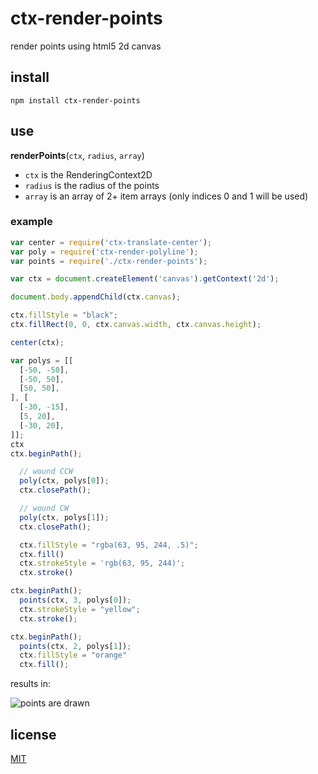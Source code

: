 # ctx-render-points

render points using html5 2d canvas

## install

`npm install ctx-render-points`

## use

__renderPoints__(`ctx`, `radius`, `array`)

* `ctx` is the RenderingContext2D
* `radius` is the radius of the points
* `array` is an array of 2+ item arrays (only indices 0 and 1 will be used)

### example

```javascript
var center = require('ctx-translate-center');
var poly = require('ctx-render-polyline');
var points = require('./ctx-render-points');

var ctx = document.createElement('canvas').getContext('2d');

document.body.appendChild(ctx.canvas);

ctx.fillStyle = "black";
ctx.fillRect(0, 0, ctx.canvas.width, ctx.canvas.height);

center(ctx);

var polys = [[
  [-50, -50],
  [-50, 50],
  [50, 50],
], [
  [-30, -15],
  [5, 20],
  [-30, 20],
]];
ctx
ctx.beginPath();

  // wound CCW
  poly(ctx, polys[0]);
  ctx.closePath();

  // wound CW
  poly(ctx, polys[1]);
  ctx.closePath();

  ctx.fillStyle = "rgba(63, 95, 244, .5)";
  ctx.fill()
  ctx.strokeStyle = 'rgb(63, 95, 244)';
  ctx.stroke()

ctx.beginPath();
  points(ctx, 3, polys[0]);
  ctx.strokeStyle = "yellow";
  ctx.stroke();

ctx.beginPath();
  points(ctx, 2, polys[1]);
  ctx.fillStyle = "orange"
  ctx.fill();

```

results in:

![points are drawn](http://i.imgur.com/j5rxZQ3.png)

## license

[MIT](LICENSE.txt)
